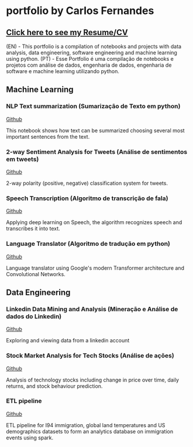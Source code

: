 # portfolio by Carlos Fernandes
## [Click here to see my Resume/CV](https://github.com/carlosfernandescrypt/carlosfernandescrypt.github.io/blob/main/carlosfernandesCV.pdf)
(EN) - This portfolio is a compilation of notebooks and projects with data analysis, data engineering, software engineering and machine learning using python.
(PT) - Esse Portfolio é uma compilação de notebooks e projetos com análise de dados, engenharia de dados, engenharia de software e machine learning utilizando python.

## Machine Learning

### NLP Text summarization (Sumarização de Texto em python)

[Github](https://github.com/carlosfernandescrypt/carlosfernandescrypt.github.io/blob/main/notebooks/Summarizing%20texts%20with%20cosine%20similarity.ipynb)

This notebook shows how text can be summarized choosing several most important sentences from the text.

### 2-way Sentiment Analysis for Tweets (Análise de sentimentos em tweets)

[Github](https://github.com/carlosfernandescrypt/carlosfernandescrypt.github.io/blob/main/notebooks/2-way%20Sentiment%20Analysis%20for%20Tweets.ipynb)

2-way polarity (positive, negative) classification system for tweets.

### Speech Transcription (Algoritmo de transcrição de fala)

[Github](https://github.com/carlosfernandescrypt/carlosfernandescrypt.github.io/blob/main/notebooks/Speech%20Transcriptions.ipynb)

Applying deep learning on Speech, the algorithm recognizes speech and transcribes it into text.


### Language Translator (Algoritmo de tradução em python)

[Github](https://github.com/carlosfernandescrypt/carlosfernandescrypt.github.io/blob/main/notebooks/Language%20Translator.ipynb)

Language translator using Google's modern Transformer architecture and Convolutional Networks.

## Data Engineering

### Linkedin Data Mining and Analysis (Mineração e Análise de dados do Linkedin)

[Github](https://github.com/carlosfernandescrypt/carlosfernandescrypt.github.io/blob/main/notebooks/Linkedin%20Data%20Mining%20and%20Analysis.ipynb)

Exploring and viewing data from a linkedin account


### Stock Market Analysis for Tech Stocks (Análise de ações)

[Github](https://github.com/carlosfernandescrypt/carlosfernandescrypt.github.io/blob/main/notebooks/Stock%20Market%20Analysis%20for%20Tech%20Stocks.ipynb)

Analysis of technology stocks including change in price over time, daily returns, and stock behaviour prediction.

### ETL pipeline

[Github](https://github.com/carlosfernandescrypt/carlosfernandescrypt.github.io/blob/main/notebooks/etl-pipeline/Capstone%20Project%20Submission.ipynb)

ETL pipeline for I94 immigration, global land temperatures and US demographics datasets to form an analytics database on immigration events using spark.

